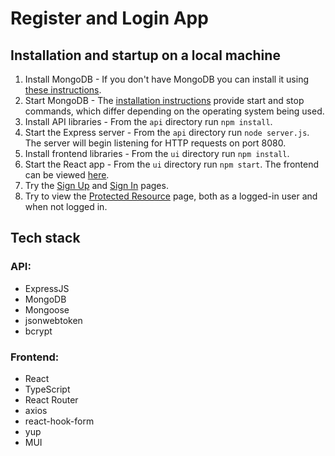 # Register and Login App

## Installation and startup on a local machine

1. Install MongoDB - If you don't have MongoDB you can install it using [these instructions](https://www.mongodb.com/docs/manual/administration/install-community/).
2. Start MongoDB - The [installation instructions](https://www.mongodb.com/docs/manual/administration/) provide start and stop commands, which differ depending on the operating system being used.
3. Install API libraries - From the `api` directory run `npm install`.
4. Start the Express server - From the `api` directory run `node server.js`. The server will begin listening for HTTP requests on port 8080.
5. Install frontend libraries - From the `ui` directory run `npm install`.
6. Start the React app - From the `ui` directory run `npm start`. The frontend can be viewed [here](http://localhost:3000).
7. Try the [Sign Up](http://localhost:3000/signup) and [Sign In](http://localhost:3000/signin) pages.
8. Try to view the [Protected Resource](http://localhost:3000/protected-resource) page, both as a logged-in user and when not logged in.

## Tech stack

### API:

- ExpressJS
- MongoDB
- Mongoose
- jsonwebtoken
- bcrypt

### Frontend:

- React
- TypeScript
- React Router
- axios
- react-hook-form
- yup
- MUI

